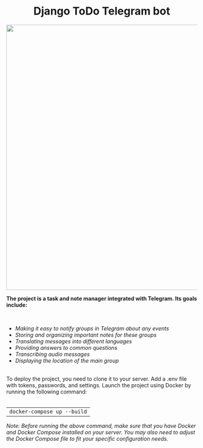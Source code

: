<h1 align="center">Django ToDo Telegram bot</h1>

<p align="center">
  <img src="https://github.com/exp-ext/GitProjects/blob/main/pythons.png" width="700">
</p>

<div><strong>The project is a task and note manager integrated with Telegram. Its goals include:</strong></div>
<p>&nbsp;</p>
<ul>
  <li><em>Making it easy to notify groups in Telegram about any events</em></li>
  <li><em>Storing and organizing important notes for these groups</em></li>
  <li><em>Translating messages into different languages</em></li>
  <li><em>Providing answers to common questions</em></li>
  <li><em>Transcribing audio messages</em></li>
  <li><em>Displaying the location of the main group</em></li>
</ul>

<div class="w-[30px] flex flex-col relative items-end">&nbsp;</div>

<div class="w-[30px] flex flex-col relative items-end">To deploy the project, you need to clone it to your server. Add a .env file with tokens, passwords, and settings. Launch the project using Docker by running the following command:</div>

<div class="relative flex w-[calc(100%-50px)] flex-col gap-1 md:gap-3 lg:w-[calc(100%-115px)]">
  <div class="flex flex-grow flex-col gap-3">
    <div class="min-h-[20px] flex flex-col items-start gap-4 whitespace-pre-wrap">
      <div class="markdown prose w-full break-words dark:prose-invert dark">
        <div class="bg-black mb-4 rounded-md">
          <div class="flex items-center relative text-gray-200 bg-gray-800 px-4 py-2 text-xs font-sans">&nbsp;</div>
        </div>
      </div>
    </div>
  </div>
</div>

<div class="bg-black mb-4 rounded-md">
  <div class="p-4 overflow-y-auto">
    <table>
      <tbody>
        <tr>
          <td>
            <code class="!whitespace-pre hljs language-css">docker-compose up <span class="hljs-attr">--build</span></code>
          </td>
        </tr>
      </tbody>
    </table>
  </div>
</div>
<p><em>Note: Before running the above command, make sure that you have Docker and Docker Compose installed on your server. You may also need to adjust the Docker Compose file to fit your specific configuration needs.</em></p>
<p>&nbsp;</p>
